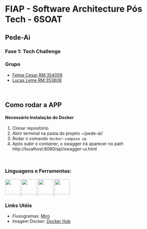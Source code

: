 # FIAP - Software Architecture Pós Tech - 6SOAT
## Pede-Ai
### Fase 1: Tech Challenge
### Grupo
- <a href="https://www.linkedin.com/in/fecesar/" target="_blank"></a> [Felipe Cesar RM:354059](https://www.linkedin.com/in/fecesar/)
- <a href="https://www.linkedin.com/in/lucas-leme/" target="_blank"></a> [Lucas Leme RM:353608](https://www.linkedin.com/in/lucas-leme/)

<br>

## Como rodar a APP
#### Necessário Instalação do Docker

01. Clonar repositório
01. Abrir terminal na pasta do projeto ~/pede-ai/
02. Rodar o comando `docker-compose up`
03. Após subir o container, o swagger irá aparecer no path http://localhost:8080/api/swagger-ui.html
<br>

<h3>Linguagens e Ferramentas:</h3>
  <a href="https://www.java.com/pt-BR/" target="_blank" rel="noreferrer">
    <img src="https://cdn.jsdelivr.net/gh/devicons/devicon@latest/icons/java/java-original.svg"  width="=50" height="50"/>
  </a>
  <a href="https://www.postgresql.org/" target="_blank" rel="noreferrer">
    <img src="https://cdn.jsdelivr.net/gh/devicons/devicon@latest/icons/postgresql/postgresql-original.svg"  width="=50" height="50"/>
  </a>
  <a href="https://www.docker.com/" target="_blank" rel="noreferrer">
    <img src="https://cdn.jsdelivr.net/gh/devicons/devicon@latest/icons/docker/docker-original-wordmark.svg"  width="=50" height="50"/>  
  </a>
  <a href="https://miro.com/app/board/uXjVKXxVQlM=/" target="_blank" rel="noreferrer">
    <img src="https://files.readme.io/17d4a23-miro-logo-color-square.png"  width="=50" height="50"/>
  </a>

<h3>Links Utéis</h3>
<ul>
  <li>Fluxogramas: <a href="https://miro.com/welcomeonboard/MkEwdmFEc0p2WTVDUFpYdk52VlRCTWxpUGV3Z1VZNkxSV1QxWURUOHowbnB2eThKYVFYRFVVUmNSdE5nSG1hVXwzMDc0NDU3MzU2NDUyMTc2MDAyfDI=?share_link_id=956091502128">Miro</a></li>
  <li>Imagem Docker: <a href="https://hub.docker.com/r/rampazzofelipe/pede-ai/tags">Docker Hub</a></li>
</ul> 

